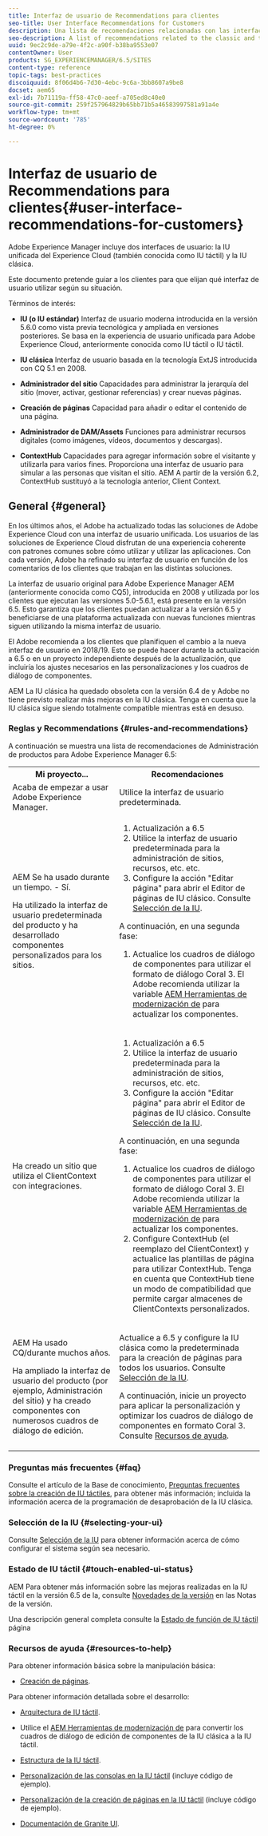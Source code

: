 ```yaml
---
title: Interfaz de usuario de Recommendations para clientes
seo-title: User Interface Recommendations for Customers
description: Una lista de recomendaciones relacionadas con las interfaces de usuario clásicas y las optimizadas para dispositivos táctiles.
seo-description: A list of recommendations related to the classic and touch-optimized user interfaces.
uuid: 9ec2c9de-a79e-4f2c-a90f-b38ba9553e07
contentOwner: User
products: SG_EXPERIENCEMANAGER/6.5/SITES
content-type: reference
topic-tags: best-practices
discoiquuid: 8f06d4b6-7d30-4ebc-9c6a-3bb8607a9be8
docset: aem65
exl-id: 7b71119a-ff58-47c0-aeef-a705ed8c40e0
source-git-commit: 259f257964829b65bb71b5a46583997581a91a4e
workflow-type: tm+mt
source-wordcount: '785'
ht-degree: 0%

---
```


# Interfaz de usuario de Recommendations para clientes{#user-interface-recommendations-for-customers}

Adobe Experience Manager incluye dos interfaces de usuario: la IU unificada del Experience Cloud (también conocida como IU táctil) y la IU clásica.

Este documento pretende guiar a los clientes para que elijan qué interfaz de usuario utilizar según su situación.

Términos de interés:

* **IU (o IU estándar)**
Interfaz de usuario moderna introducida en la versión 5.6.0 como vista previa tecnológica y ampliada en versiones posteriores. Se basa en la experiencia de usuario unificada para Adobe Experience Cloud, anteriormente conocida como IU táctil o IU táctil.

* **IU clásica**
Interfaz de usuario basada en la tecnología ExtJS introducida con CQ 5.1 en 2008.

* **Administrador del sitio**
Capacidades para administrar la jerarquía del sitio (mover, activar, gestionar referencias) y crear nuevas páginas.

* **Creación de páginas**
Capacidad para añadir o editar el contenido de una página.

* **Administrador de DAM/Assets**
Funciones para administrar recursos digitales (como imágenes, vídeos, documentos y descargas).

* **ContextHub**
Capacidades para agregar información sobre el visitante y utilizarla para varios fines. Proporciona una interfaz de usuario para simular a las personas que visitan el sitio. AEM A partir de la versión 6.2, ContextHub sustituyó a la tecnología anterior, Client Context.

## General {#general}

En los últimos años, el Adobe ha actualizado todas las soluciones de Adobe Experience Cloud con una interfaz de usuario unificada. Los usuarios de las soluciones de Experience Cloud disfrutan de una experiencia coherente con patrones comunes sobre cómo utilizar y utilizar las aplicaciones. Con cada versión, Adobe ha refinado su interfaz de usuario en función de los comentarios de los clientes que trabajan en las distintas soluciones.

La interfaz de usuario original para Adobe Experience Manager AEM (anteriormente conocida como CQ5), introducida en 2008 y utilizada por los clientes que ejecutan las versiones 5.0-5.6.1, está presente en la versión 6.5. Esto garantiza que los clientes puedan actualizar a la versión 6.5 y beneficiarse de una plataforma actualizada con nuevas funciones mientras siguen utilizando la misma interfaz de usuario.

El Adobe recomienda a los clientes que planifiquen el cambio a la nueva interfaz de usuario en 2018/19. Esto se puede hacer durante la actualización a 6.5 o en un proyecto independiente después de la actualización, que incluiría los ajustes necesarios en las personalizaciones y los cuadros de diálogo de componentes.

AEM La IU clásica ha quedado obsoleta con la versión 6.4 de y Adobe no tiene previsto realizar más mejoras en la IU clásica. Tenga en cuenta que la IU clásica sigue siendo totalmente compatible mientras está en desuso.

### Reglas y Recommendations {#rules-and-recommendations}

A continuación se muestra una lista de recomendaciones de Administración de productos para Adobe Experience Manager 6.5:

<table>
 <tbody>
  <tr>
   <th>Mi proyecto...</th>
   <th>Recomendaciones</th>
  </tr>
  <tr>
   <td>Acaba de empezar a usar Adobe Experience Manager.</td>
   <td>Utilice la interfaz de usuario predeterminada.</td>
  </tr>
  <tr>
   <td><p>AEM Se ha usado durante un tiempo. - Sí.</p> <p>Ha utilizado la interfaz de usuario predeterminada del producto y ha desarrollado componentes personalizados para los sitios.<br /> </p> </td>
   <td>
    <ol>
     <li>Actualización a 6.5</li>
     <li>Utilice la interfaz de usuario predeterminada para la administración de sitios, recursos, etc. etc.<br /> </li>
     <li>Configure la acción "Editar página" para abrir el Editor de páginas de IU clásico. Consulte <a href="#selecting-your-ui">Selección de la IU</a>.</li>
    </ol> <p>A continuación, en una segunda fase:</p>
    <ol>
     <li>Actualice los cuadros de diálogo de componentes para utilizar el formato de diálogo Coral 3. El Adobe recomienda utilizar la variable <a href="/help/sites-developing/modernization-tools.md">AEM Herramientas de modernización de</a> para actualizar los componentes.</li>
    </ol> </td>
  </tr>
  <tr>
   <td>Ha creado un sitio que utiliza el ClientContext con integraciones.<br /> </td>
   <td>
    <ol>
     <li>Actualización a 6.5</li>
     <li>Utilice la interfaz de usuario predeterminada para la administración de sitios, recursos, etc. etc.</li>
     <li>Configure la acción "Editar página" para abrir el Editor de páginas de IU clásico. Consulte <a href="#selecting-your-ui">Selección de la IU</a>.</li>
    </ol> <p>A continuación, en una segunda fase:</p>
    <ol>
     <li>Actualice los cuadros de diálogo de componentes para utilizar el formato de diálogo Coral 3. El Adobe recomienda utilizar la variable <a href="/help/sites-developing/modernization-tools.md">AEM Herramientas de modernización de</a> para actualizar los componentes.</li>
     <li>Configure ContextHub (el reemplazo del ClientContext) y actualice las plantillas de página para utilizar ContextHub. Tenga en cuenta que ContextHub tiene un modo de compatibilidad que permite cargar almacenes de ClientContexts personalizados.</li>
    </ol> </td>
  </tr>
  <tr>
   <td><p>AEM Ha usado CQ/durante muchos años.</p> <p>Ha ampliado la interfaz de usuario del producto (por ejemplo, Administración del sitio) y ha creado componentes con numerosos cuadros de diálogo de edición.</p> </td>
   <td><p>Actualice a 6.5 y configure la IU clásica como la predeterminada para la creación de páginas para todos los usuarios. Consulte <a href="#selecting-your-ui">Selección de la IU</a>.</p> <p>A continuación, inicie un proyecto para aplicar la personalización y optimizar los cuadros de diálogo de componentes en formato Coral 3. Consulte <a href="#resources-to-help">Recursos de ayuda</a>.<br /> </p> </td>
  </tr>
 </tbody>
</table>

### Preguntas más frecuentes {#faq}

Consulte el artículo de la Base de conocimiento, [Preguntas frecuentes sobre la creación de IU táctiles](https://helpx.adobe.com/experience-manager/kb/index/touchui_faq.html), para obtener más información; incluida la información acerca de la programación de desaprobación de la IU clásica.

### Selección de la IU {#selecting-your-ui}

Consulte [Selección de la IU](/help/sites-authoring/select-ui.md) para obtener información acerca de cómo configurar el sistema según sea necesario.

### Estado de IU táctil {#touch-enabled-ui-status}

AEM Para obtener más información sobre las mejoras realizadas en la IU táctil en la versión 6.5 de la, consulte [Novedades de la versión](/help/release-notes/release-notes.md#what-s-new) en las Notas de la versión.

Una descripción general completa consulte la [Estado de función de IU táctil](/help/release-notes/touch-ui-features-status.md) página

### Recursos de ayuda {#resources-to-help}

Para obtener información básica sobre la manipulación básica:

* [Creación de páginas](/help/sites-authoring/page-authoring.md).

Para obtener información detallada sobre el desarrollo:

* [Arquitectura de IU táctil](/help/sites-developing/touch-ui-concepts.md).
* Utilice el [AEM Herramientas de modernización de](/help/sites-developing/modernization-tools.md) para convertir los cuadros de diálogo de edición de componentes de la IU clásica a la IU táctil.

* [Estructura de la IU táctil](/help/sites-developing/touch-ui-structure.md).

* [Personalización de las consolas en la IU táctil](/help/sites-developing/customizing-consoles-touch.md) (incluye código de ejemplo).

* [Personalización de la creación de páginas en la IU táctil](/help/sites-developing/customizing-page-authoring-touch.md) (incluye código de ejemplo).

* [Documentación de Granite UI](https://helpx.adobe.com/experience-manager/6-5/sites/developing/using/reference-materials/granite-ui/api/index.html).
